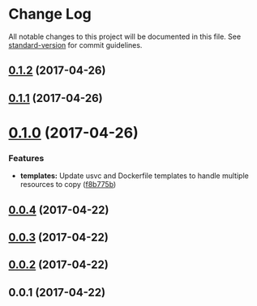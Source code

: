 # Change Log

All notable changes to this project will be documented in this file. See [standard-version](https://github.com/conventional-changelog/standard-version) for commit guidelines.

<a name="0.1.2"></a>
## [0.1.2](https://github.com/Workpop/usvc/compare/v0.1.1...v0.1.2) (2017-04-26)



<a name="0.1.1"></a>
## [0.1.1](https://github.com/Workpop/usvc/compare/v0.1.0...v0.1.1) (2017-04-26)



<a name="0.1.0"></a>
# [0.1.0](https://github.com/Workpop/usvc/compare/v0.0.4...v0.1.0) (2017-04-26)


### Features

* **templates:** Update usvc and Dockerfile templates to handle multiple resources to copy ([f8b775b](https://github.com/Workpop/usvc/commit/f8b775b))



<a name="0.0.4"></a>
## [0.0.4](https://github.com/Workpop/usvc/compare/v0.0.3...v0.0.4) (2017-04-22)



<a name="0.0.3"></a>
## [0.0.3](https://github.com/Workpop/usvc/compare/v0.0.2...v0.0.3) (2017-04-22)



<a name="0.0.2"></a>
## [0.0.2](https://github.com/Workpop/usvc/compare/v0.0.1...v0.0.2) (2017-04-22)



<a name="0.0.1"></a>
## 0.0.1 (2017-04-22)

